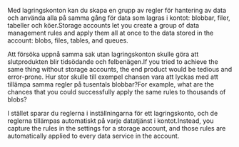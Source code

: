 <span data-ttu-id="95f44-101">Med lagringskonton kan du skapa en grupp av regler för hantering av data och använda alla på samma gång för data som lagras i kontot: blobbar, filer, tabeller och köer.</span><span class="sxs-lookup"><span data-stu-id="95f44-101">Storage accounts let you create a group of data management rules and apply them all at once to the data stored in the account: blobs, files, tables, and queues.</span></span> 

<span data-ttu-id="95f44-102">Att försöka uppnå samma sak utan lagringskonton skulle göra att slutprodukten blir tidsödande och felbenägen.</span><span class="sxs-lookup"><span data-stu-id="95f44-102">If you tried to achieve the same thing without storage accounts, the end product would be tedious and error-prone.</span></span> <span data-ttu-id="95f44-103">Hur stor skulle till exempel chansen vara att lyckas med att tillämpa samma regler på tusentals blobbar?</span><span class="sxs-lookup"><span data-stu-id="95f44-103">For example, what are the chances that you could successfully apply the same rules to thousands of blobs?</span></span>

<span data-ttu-id="95f44-104">I stället sparar du reglerna i inställningarna för ett lagringskonto, och de reglerna tillämpas automatiskt på varje datatjänst i kontot.</span><span class="sxs-lookup"><span data-stu-id="95f44-104">Instead, you capture the rules in the settings for a storage account, and those rules are automatically applied to every data service in the account.</span></span>